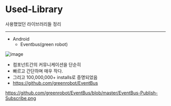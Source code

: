 # Used-Library
사용했었던 라이브러리들 정리

------



- Android 
  - Eventbus(green robot)

![image](https://github.com/Aswoo/Used-Library/tree/master/images/eventbus.png)

- 컴포넌트간의 커뮤니케이션을 단순히
- 빠르고 간단하며 매우 작다. 
- 그리고 100,000,000+ installs로 증명되었음
- https://github.com/greenrobot/EventBus

https://github.com/greenrobot/EventBus/blob/master/EventBus-Publish-Subscribe.png



